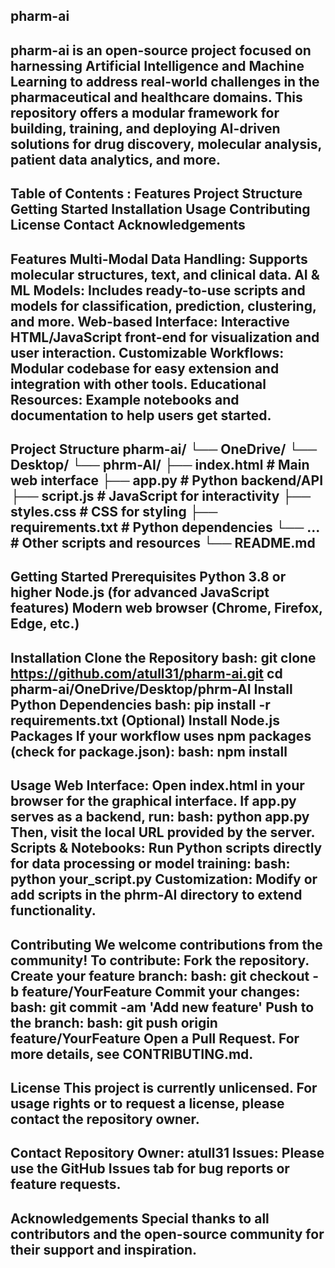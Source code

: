 pharm-ai
-----------
pharm-ai is an open-source project focused on harnessing Artificial Intelligence and Machine Learning to address real-world challenges in the pharmaceutical and healthcare domains. This repository offers a modular framework for building, training, and deploying AI-driven solutions for drug discovery, molecular analysis, patient data analytics, and more.
-----------------------------------------------------
Table of Contents :
      Features
      Project Structure
      Getting Started
      Installation
      Usage
      Contributing
      License
      Contact
      Acknowledgements
-----------
Features
Multi-Modal Data Handling:
Supports molecular structures, text, and clinical data.
AI & ML Models:
Includes ready-to-use scripts and models for classification, prediction, clustering, and more.
Web-based Interface:
Interactive HTML/JavaScript front-end for visualization and user interaction.
Customizable Workflows:
Modular codebase for easy extension and integration with other tools.
Educational Resources:
Example notebooks and documentation to help users get started.
----------
Project Structure
pharm-ai/
└── OneDrive/
    └── Desktop/
        └── phrm-AI/
            ├── index.html         # Main web interface
            ├── app.py             # Python backend/API
            ├── script.js          # JavaScript for interactivity
            ├── styles.css         # CSS for styling
            ├── requirements.txt   # Python dependencies
            └── ...                # Other scripts and resources
└── README.md
-----------
Getting Started
Prerequisites
Python 3.8 or higher
Node.js (for advanced JavaScript features)
Modern web browser (Chrome, Firefox, Edge, etc.)
-----
Installation
Clone the Repository
bash:
git clone https://github.com/atull31/pharm-ai.git
cd pharm-ai/OneDrive/Desktop/phrm-AI
Install Python Dependencies
bash:
pip install -r requirements.txt
(Optional) Install Node.js Packages
If your workflow uses npm packages (check for package.json):
bash:
npm install
--------
Usage
Web Interface:
Open index.html in your browser for the graphical interface.
If app.py serves as a backend, run:
bash:
python app.py
Then, visit the local URL provided by the server.
Scripts & Notebooks:
Run Python scripts directly for data processing or model training:
bash:
python your_script.py
Customization:
Modify or add scripts in the phrm-AI directory to extend functionality.
------
Contributing
We welcome contributions from the community!
To contribute:
Fork the repository.
Create your feature branch:
bash:
git checkout -b feature/YourFeature
Commit your changes:
bash:
git commit -am 'Add new feature'
Push to the branch:
bash:
git push origin feature/YourFeature
Open a Pull Request.
For more details, see CONTRIBUTING.md.
--------
License
This project is currently unlicensed. For usage rights or to request a license, please contact the repository owner.
------
Contact
Repository Owner: atull31
Issues: Please use the GitHub Issues tab for bug reports or feature requests.
-----
Acknowledgements
Special thanks to all contributors and the open-source community for their support and inspiration.
----
